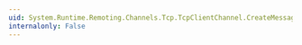 ```yaml
---
uid: System.Runtime.Remoting.Channels.Tcp.TcpClientChannel.CreateMessageSink(System.String,System.Object,System.String@)
internalonly: False
---
```

